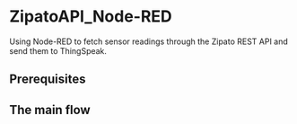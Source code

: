 # ZipatoAPI_Node-RED
Using Node-RED to fetch sensor readings through the Zipato REST API and send them to ThingSpeak. 

## Prerequisites

[my.zipato.com]: my.zipato.com





## The main flow



